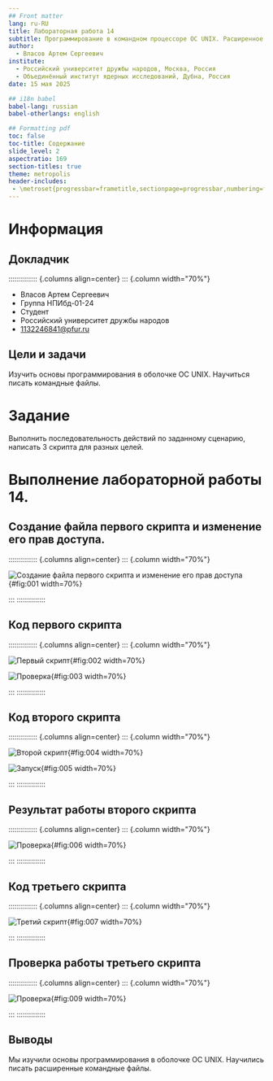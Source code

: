 ```yaml
---
## Front matter
lang: ru-RU
title: Лабораторная работа 14
subtitle: Программирование в командном процессоре ОС UNIX. Расширенное программирование.
author:
  - Власов Артем Сергеевич
institute:
  - Российский университет дружбы народов, Москва, Россия
  - Объединённый институт ядерных исследований, Дубна, Россия
date: 15 мая 2025

## i18n babel
babel-lang: russian
babel-otherlangs: english

## Formatting pdf
toc: false
toc-title: Содержание
slide_level: 2
aspectratio: 169
section-titles: true
theme: metropolis
header-includes:
 - \metroset{progressbar=frametitle,sectionpage=progressbar,numbering=fraction}
---
```


# Информация

## Докладчик

:::::::::::::: {.columns align=center}
::: {.column width="70%"}

  * Власов Артем Сергеевич
  * Группа НПИбд-01-24
  * Студент
  * Российский университет дружбы народов
  * [1132246841@pfur.ru](mailto:1132246841@pfur.ru)


## Цели и задачи

Изучить основы программирования в оболочке ОС UNIX. Научиться писать командные файлы.

# Задание

Выполнить последовательность действий по заданному сценарию, написать 3 скрипта для разных целей.
                                                    
# Выполнение лабораторной работы 14.

## Создание файла первого скрипта и изменение его прав доступа.

:::::::::::::: {.columns align=center}
::: {.column width="70%"}

![Создание файла первого скрипта и изменение его прав доступа](image/1.png){#fig:001 width=70%}

:::
::::::::::::::


## Код первого скрипта

:::::::::::::: {.columns align=center}
::: {.column width="70%"}

![Первый скрипт](image/2.png){#fig:002 width=70%}

![Проверка](image/3.png){#fig:003 width=70%}

:::
::::::::::::::


## Код второго скрипта

:::::::::::::: {.columns align=center}
::: {.column width="70%"}

![Второй скрипт](image/4.png){#fig:004 width=70%}

![Запуск](image/5.png){#fig:005 width=70%}

:::
::::::::::::::


## Результат работы второго скрипта

:::::::::::::: {.columns align=center}
::: {.column width="70%"}

![Проверка](image/6.png){#fig:006 width=70%}

:::
::::::::::::::




## Код третьего скрипта

:::::::::::::: {.columns align=center}
::: {.column width="70%"}

![Третий скрипт](image/8.png){#fig:007 width=70%}
	
:::
::::::::::::::


## Проверка работы третьего скрипта

:::::::::::::: {.columns align=center}
::: {.column width="70%"}

![Проверка](image/7.png){#fig:009 width=70%}
	
:::
::::::::::::::



## Выводы
Мы изучили основы программирования в оболочке ОС UNIX. Научились писать расширенные командные файлы.
